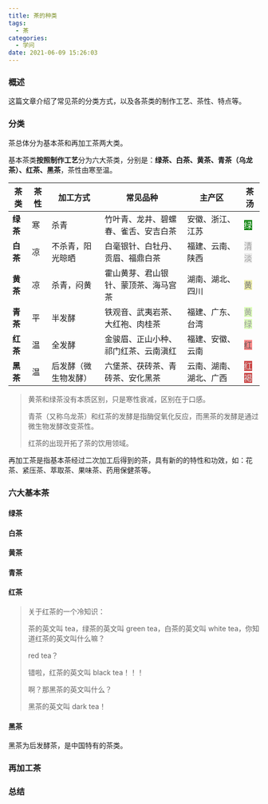 ```yaml
---
title: 茶的种类
tags:
  - 茶
categories:
  - 学问
date: 2021-06-09 15:26:03
---
```


### 概述

这篇文章介绍了常见茶的分类方式，以及各茶类的制作工艺、茶性、特点等。



### 分类

茶总体分为基本茶和再加工茶两大类。

基本茶类**按照制作工艺**分为六大茶类，分别是：**绿茶、白茶、黄茶、青茶（乌龙茶）、红茶、黑茶**，茶性由寒至温。

| 茶类     | 茶性 | 加工方式             | 常见品种                             | 主产区                 | 茶汤                                                    |
| -------- | ---- | -------------------- | ------------------------------------ | ---------------------- | ------------------------------------------------------- |
| **绿茶** | 寒   | 杀青                 | 竹叶青、龙井、碧螺春、雀舌、安吉白茶 | 安徽、浙江、江苏       | <span style="color: #FFF; background: green">绿</span>  |
| **白茶** | 凉   | 不杀青，阳光晾晒     | 白毫银针、白牡丹、贡眉、福鼎白茶     | 福建、云南、陕西       | <span style="color: #999;background: #eee">清淡</span>  |
| **黄茶** | 凉   | 杀青，闷黄           | 霍山黄芽、君山银针、蒙顶茶、海马宫茶 | 湖南、湖北、四川       | <span style="color: #777;background: #eea">黄</span>    |
| **青茶** | 平   | 半发酵               | 铁观音、武夷岩茶、大红袍、肉桂茶     | 福建、广东、台湾       | <span style="color: #999;background: #dfb">黄绿</span>  |
| **红茶** | 温   | 全发酵               | 金骏眉、正山小种、祁门红茶、云南滇红 | 福建、安徽、云南       | <span style="color: #555;background: #ff8888">红</span> |
| **黑茶** | 温   | 后发酵（微生物发酵） | 六堡茶、茯砖茶、青砖茶、安化黑茶     | 云南、湖南、湖北、广西 | <span style="color: #ddd;background: #c44">红褐</span>  |

> 黄茶和绿茶没有本质区别，只是寒性衰减，区别在于口感。
>
> 青茶（又称乌龙茶）和红茶的发酵是指酶促氧化反应，而黑茶的发酵是通过微生物发酵改变茶性。
>
> 红茶的出现开拓了茶的饮用领域。

再加工茶是指基本茶经过二次加工后得到的茶，具有新的的特性和功效，如：花茶、紧压茶、萃取茶、果味茶、药用保健茶等。

<!-- more -->

### 六大基本茶

#### 绿茶



#### 白茶



#### 黄茶



#### 青茶



#### 红茶

> 关于红茶的一个冷知识：
>
> 茶的英文叫 tea，绿茶的英文叫 green tea，白茶的英文叫 white tea，你知道红茶的英文叫什么嘛？
>
> red tea？
>
> 错啦，红茶的英文叫 black tea！！！
>
> 啊？那黑茶的英文叫什么？
>
> 黑茶的英文叫 dark tea！



#### 黑茶

黑茶为后发酵茶，是中国特有的茶类。



### 再加工茶



### 总结

